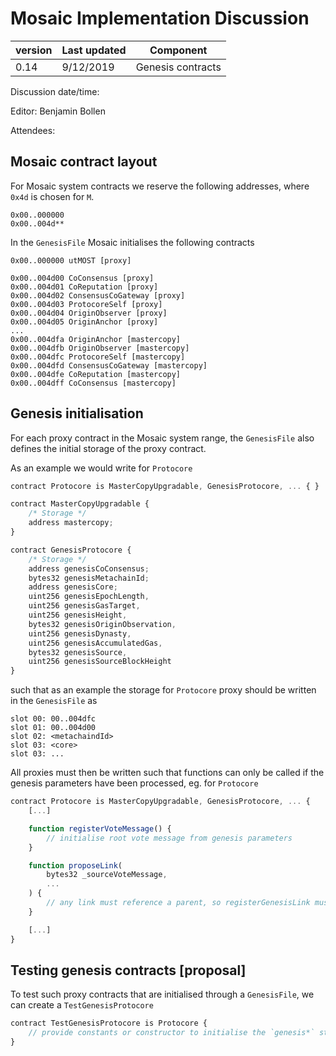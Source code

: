 # Mosaic Implementation Discussion

| version | Last updated | Component          |
| ------- | ------------ | ------------------ |
| 0.14    | 9/12/2019    | Genesis contracts  |

Discussion date/time:

Editor: Benjamin Bollen

Attendees:

## Mosaic contract layout

For Mosaic system contracts we reserve the following addresses, where `0x4d` is chosen for `M`.

```
0x00..000000
0x00..004d**
```

In the `GenesisFile` Mosaic initialises the following contracts
```
0x00..000000 utMOST [proxy]

0x00..004d00 CoConsensus [proxy]
0x00..004d01 CoReputation [proxy]
0x00..004d02 ConsensusCoGateway [proxy]
0x00..004d03 ProtocoreSelf [proxy]
0x00..004d04 OriginObserver [proxy]
0x00..004d05 OriginAnchor [proxy]
...
0x00..004dfa OriginAnchor [mastercopy]
0x00..004dfb OriginObserver [mastercopy]
0x00..004dfc ProtocoreSelf [mastercopy]
0x00..004dfd ConsensusCoGateway [mastercopy]
0x00..004dfe CoReputation [mastercopy]
0x00..004dff CoConsensus [mastercopy]
```

## Genesis initialisation

For each proxy contract in the Mosaic system range, the `GenesisFile` also defines the initial storage of the proxy contract.

As an example we would write for `Protocore`

```js
contract Protocore is MasterCopyUpgradable, GenesisProtocore, ... { }

contract MasterCopyUpgradable {
    /* Storage */
    address mastercopy;
}

contract GenesisProtocore {
    /* Storage */
    address genesisCoConsensus;
    bytes32 genesisMetachainId;
    address genesisCore;
    uint256 genesisEpochLength,
    uint256 genesisGasTarget,
    uint256 genesisHeight,
    bytes32 genesisOriginObservation,
    uint256 genesisDynasty,
    uint256 genesisAccumulatedGas,
    bytes32 genesisSource,
    uint256 genesisSourceBlockHeight
}
```
such that as an example the storage for `Protocore` proxy should be written in the `GenesisFile` as
```
slot 00: 00..004dfc
slot 01: 00..004d00
slot 02: <metachaindId>
slot 03: <core>
slot 03: ...
```
All proxies must then be written such that functions can only be called if the genesis parameters have been processed, eg. for `Protocore`

```js
contract Protocore is MasterCopyUpgradable, GenesisProtocore, ... {
    [...]

    function registerVoteMessage() {
        // initialise root vote message from genesis parameters
    }

    function proposeLink(
        bytes32 _sourceVoteMessage,
        ...
    ) {
        // any link must reference a parent, so registerGenesisLink must be called first
    }

    [...]
}

```

## Testing genesis contracts [proposal]

To test such proxy contracts that are initialised through a `GenesisFile`, we can create a `TestGenesisProtocore`

```js
contract TestGenesisProtocore is Protocore {
    // provide constants or constructor to initialise the `genesis*` storage parameters
}
```
